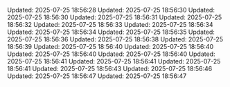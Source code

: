 ﻿Updated: 2025-07-25 18:56:28
Updated: 2025-07-25 18:56:30
Updated: 2025-07-25 18:56:30
Updated: 2025-07-25 18:56:31
Updated: 2025-07-25 18:56:32
Updated: 2025-07-25 18:56:33
Updated: 2025-07-25 18:56:34
Updated: 2025-07-25 18:56:34
Updated: 2025-07-25 18:56:35
Updated: 2025-07-25 18:56:36
Updated: 2025-07-25 18:56:38
Updated: 2025-07-25 18:56:39
Updated: 2025-07-25 18:56:40
Updated: 2025-07-25 18:56:40
Updated: 2025-07-25 18:56:40
Updated: 2025-07-25 18:56:40
Updated: 2025-07-25 18:56:41
Updated: 2025-07-25 18:56:41
Updated: 2025-07-25 18:56:41
Updated: 2025-07-25 18:56:43
Updated: 2025-07-25 18:56:46
Updated: 2025-07-25 18:56:47
Updated: 2025-07-25 18:56:47

